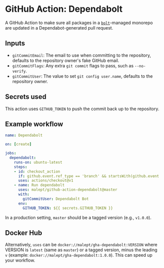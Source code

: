 # GitHub Action: Dependabolt

A GitHub Action to make sure all packages in a [`bolt`](http://boltpkg.com/)-managed monorepo are
updated in a Dependabot-generated pull request.

## Inputs

* `gitCommitEmail`: The email to use when committing to the repository, defaults to the repository
  owner's fake GitHub email.
* `gitCommitFlags`: Any extra `git commit` flags to pass, such as `--no-verify`.
* `gitCommitUser`: The value to set `git config user.name`, defaults to the repository owner.

## Secrets used

This action uses `GITHUB_TOKEN` to push the commit back up to the repository.

## Example workflow

```yaml
name: Dependabolt

on: [create]

jobs:
  dependabolt:
    runs-on: ubuntu-latest
    steps:
    - id: checkout_action
      if: github.event.ref_type == 'branch' && startsWith(github.event.ref, 'dependabot/')
      uses: actions/checkout@v1
    - name: Run dependabolt
      uses: malept/github-action-dependabolt@master
      with:
        gitCommitUser: Dependabolt Bot
      env:
        GITHUB_TOKEN: ${{ secrets.GITHUB_TOKEN }}
```

In a production setting, `master` should be a tagged version (e.g., `v1.0.0`).

## Docker Hub

Alternatively, `uses` can be `docker://malept/gha-dependabolt:VERSION` where VERSION is `latest`
(same as `master`) or a tagged version, minus the leading `v` (example:
`docker://malept/gha-dependabolt:1.0.0`). This can speed up your workflow.
